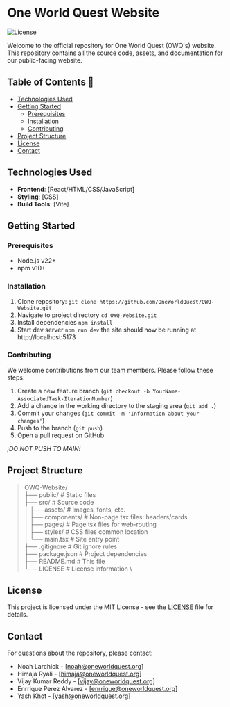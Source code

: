 # One World Quest Website

[![License](https://img.shields.io/badge/license-MIT-blue.svg)](LICENSE)

Welcome to the official repository for One World Quest (OWQ's) website. This repository contains all the source code, assets, and documentation for our public-facing website.

## Table of Contents 📓
- [Technologies Used](#technologies-used)
- [Getting Started](#getting-started)
  - [Prerequisites](#prerequisites)
  - [Installation](#installation)
  - [Contributing](#contributing)
- [Project Structure](#project-structure)
- [License](#license)
- [Contact](#contact)

## Technologies Used
- **Frontend**: [React/HTML/CSS/JavaScript]
- **Styling**: [CSS]
- **Build Tools**: [Vite]

## Getting Started
### Prerequisites
- Node.js v22+
- npm v10+
### Installation
1. Clone repository:
```git clone https://github.com/OneWorldQuest/OWQ-Website.git```
3. Navigate to project directory
```cd OWQ-Website.git```
5. Install dependencies
```npm install```
4. Start dev server
```npm run dev```
the site should now be running at http://localhost:5173

### Contributing
We welcome contributions from our team members. Please follow these steps:
1. Create a new feature branch (```git checkout -b YourName-AssociatedTask-IterationNumber```)
2. Add a change in the working directory to the staging area (```git add .```)
3. Commit your changes (```git commit -m 'Information about your changes'```)
4. Push to the branch (```git push```)
5. Open a pull request on GitHub

*¡DO NOT PUSH TO MAIN!*

## Project Structure
> OWQ-Website/  
> ├── public/            # Static files \
> ├── src/               # Source code \
> │   ├── assets/        # Images, fonts, etc. \
> │   ├── components/    # Non-page tsx files: headers/cards \
> │   ├── pages/         # Page tsx files for web-routing \
> │   ├── styles/        # CSS files common location \
> │   └── main.tsx       # Site entry point \
> ├── .gitignore         # Git ignore rules \
> ├── package.json       # Project dependencies \
> ├── README.md          # This file \
> └── LICENSE            # License information \

## License
This project is licensed under the MIT License - see the [LICENSE](https://github.com/OneWorldQuest/OWQ-Website?tab=MIT-1-ov-file) file for details.

## Contact
For questions about the repository, please contact:
* Noah Larchick - [noah@oneworldquest.org]
* Himaja Ryali - [himaja@oneworldquest.org]
* Vijay Kumar Reddy - [vijay@oneworldquest.org]
* Enrrique Perez Alvarez - [enrrique@oneworldquest.org]
* Yash Khot - [yash@oneworldquest.org]
